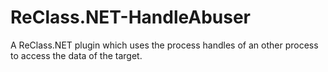 # ReClass.NET-HandleAbuser
A ReClass.NET plugin which uses the process handles of an other process to access the data of the target.
